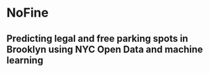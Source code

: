 # NoFine
## Predicting legal and free parking spots in Brooklyn using NYC Open Data and machine learning

